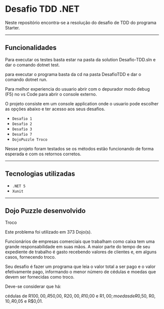 # Desafio TDD .NET
Neste repositório encontra-se a resolução do desafio de TDD do programa Starter.

****
## Funcionalidades

Para executar os testes basta estar na pasta da solution Desafio-TDD.sln e dar o comando dotnet test.

para executar o programa basta da cd na pasta DesafioTDD e dar o comando dotnet run.

Para melhor experiencia do usuario abrir com o depurador modo debug (F5) no vs Code para abrir o console externo.

O projeto consiste em um console application onde o usuario pode escolher as opções abaixo e ter acesso aos seus desafios.

- `Desafio 1`
- `Desafio 2`
- `Desafio 3`
- `Desafio 7`
- `DojoPuzzle Troco`

Nesse projeto foram testados se os métodos estão funcionando de forma esperada e com os retornos corretos.

****
## Tecnologias utilizadas

- `.NET 5`
- `Xunit`

****
## Dojo Puzzle desenvolvido

Troco

Este problema foi utilizado em 373 Dojo(s).

Funcionários de empresas comerciais que trabalham como caixa tem uma grande responsabilidade em suas mãos. A maior parte do tempo de seu expediente de trabalho é gasto recebendo valores de clientes e, em alguns casos, fornecendo troco.

Seu desafio é fazer um programa que leia o valor total a ser pago e o valor efetivamente pago, informando o menor número de cédulas e moedas que devem ser fornecidas como troco.

Deve-se considerar que há:

cédulas de R$100,00, R$50,00, R$20,00, R$10,00 e R$1,00;
moedas de R$0,50, R$0,10, R$0,05 e R$0,01.